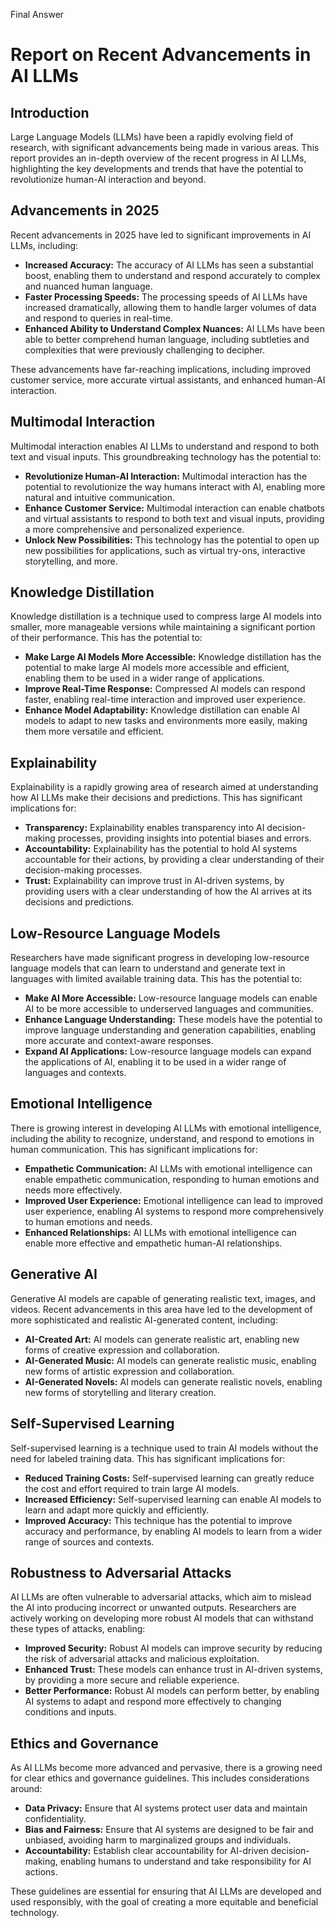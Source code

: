 Final Answer

# Report on Recent Advancements in AI LLMs

## Introduction

Large Language Models (LLMs) have been a rapidly evolving field of research, with significant advancements being made in various areas. This report provides an in-depth overview of the recent progress in AI LLMs, highlighting the key developments and trends that have the potential to revolutionize human-AI interaction and beyond.

## Advancements in 2025

Recent advancements in 2025 have led to significant improvements in AI LLMs, including:

*   **Increased Accuracy:** The accuracy of AI LLMs has seen a substantial boost, enabling them to understand and respond accurately to complex and nuanced human language.
*   **Faster Processing Speeds:** The processing speeds of AI LLMs have increased dramatically, allowing them to handle larger volumes of data and respond to queries in real-time.
*   **Enhanced Ability to Understand Complex Nuances:** AI LLMs have been able to better comprehend human language, including subtleties and complexities that were previously challenging to decipher.

These advancements have far-reaching implications, including improved customer service, more accurate virtual assistants, and enhanced human-AI interaction.

## Multimodal Interaction

Multimodal interaction enables AI LLMs to understand and respond to both text and visual inputs. This groundbreaking technology has the potential to:

*   **Revolutionize Human-AI Interaction:** Multimodal interaction has the potential to revolutionize the way humans interact with AI, enabling more natural and intuitive communication.
*   **Enhance Customer Service:** Multimodal interaction can enable chatbots and virtual assistants to respond to both text and visual inputs, providing a more comprehensive and personalized experience.
*   **Unlock New Possibilities:** This technology has the potential to open up new possibilities for applications, such as virtual try-ons, interactive storytelling, and more.

## Knowledge Distillation

Knowledge distillation is a technique used to compress large AI models into smaller, more manageable versions while maintaining a significant portion of their performance. This has the potential to:

*   **Make Large AI Models More Accessible:** Knowledge distillation has the potential to make large AI models more accessible and efficient, enabling them to be used in a wider range of applications.
*   **Improve Real-Time Response:** Compressed AI models can respond faster, enabling real-time interaction and improved user experience.
*   **Enhance Model Adaptability:** Knowledge distillation can enable AI models to adapt to new tasks and environments more easily, making them more versatile and efficient.

## Explainability

Explainability is a rapidly growing area of research aimed at understanding how AI LLMs make their decisions and predictions. This has significant implications for:

*   **Transparency:** Explainability enables transparency into AI decision-making processes, providing insights into potential biases and errors.
*   **Accountability:** Explainability has the potential to hold AI systems accountable for their actions, by providing a clear understanding of their decision-making processes.
*   **Trust:** Explainability can improve trust in AI-driven systems, by providing users with a clear understanding of how the AI arrives at its decisions and predictions.

## Low-Resource Language Models

Researchers have made significant progress in developing low-resource language models that can learn to understand and generate text in languages with limited available training data. This has the potential to:

*   **Make AI More Accessible:** Low-resource language models can enable AI to be more accessible to underserved languages and communities.
*   **Enhance Language Understanding:** These models have the potential to improve language understanding and generation capabilities, enabling more accurate and context-aware responses.
*   **Expand AI Applications:** Low-resource language models can expand the applications of AI, enabling it to be used in a wider range of languages and contexts.

## Emotional Intelligence

There is growing interest in developing AI LLMs with emotional intelligence, including the ability to recognize, understand, and respond to emotions in human communication. This has significant implications for:

*   **Empathetic Communication:** AI LLMs with emotional intelligence can enable empathetic communication, responding to human emotions and needs more effectively.
*   **Improved User Experience:** Emotional intelligence can lead to improved user experience, enabling AI systems to respond more comprehensively to human emotions and needs.
*   **Enhanced Relationships:** AI LLMs with emotional intelligence can enable more effective and empathetic human-AI relationships.

## Generative AI

Generative AI models are capable of generating realistic text, images, and videos. Recent advancements in this area have led to the development of more sophisticated and realistic AI-generated content, including:

*   **AI-Created Art:** AI models can generate realistic art, enabling new forms of creative expression and collaboration.
*   **AI-Generated Music:** AI models can generate realistic music, enabling new forms of artistic expression and collaboration.
*   **AI-Generated Novels:** AI models can generate realistic novels, enabling new forms of storytelling and literary creation.

## Self-Supervised Learning

Self-supervised learning is a technique used to train AI models without the need for labeled training data. This has significant implications for:

*   **Reduced Training Costs:** Self-supervised learning can greatly reduce the cost and effort required to train large AI models.
*   **Increased Efficiency:** Self-supervised learning can enable AI models to learn and adapt more quickly and efficiently.
*   **Improved Accuracy:** This technique has the potential to improve accuracy and performance, by enabling AI models to learn from a wider range of sources and contexts.

## Robustness to Adversarial Attacks

AI LLMs are often vulnerable to adversarial attacks, which aim to mislead the AI into producing incorrect or unwanted outputs. Researchers are actively working on developing more robust AI models that can withstand these types of attacks, enabling:

*   **Improved Security:** Robust AI models can improve security by reducing the risk of adversarial attacks and malicious exploitation.
*   **Enhanced Trust:** These models can enhance trust in AI-driven systems, by providing a more secure and reliable experience.
*   **Better Performance:** Robust AI models can perform better, by enabling AI systems to adapt and respond more effectively to changing conditions and inputs.

## Ethics and Governance

As AI LLMs become more advanced and pervasive, there is a growing need for clear ethics and governance guidelines. This includes considerations around:

*   **Data Privacy:** Ensure that AI systems protect user data and maintain confidentiality.
*   **Bias and Fairness:** Ensure that AI systems are designed to be fair and unbiased, avoiding harm to marginalized groups and individuals.
*   **Accountability:** Establish clear accountability for AI-driven decision-making, enabling humans to understand and take responsibility for AI actions.

These guidelines are essential for ensuring that AI LLMs are developed and used responsibly, with the goal of creating a more equitable and beneficial technology.